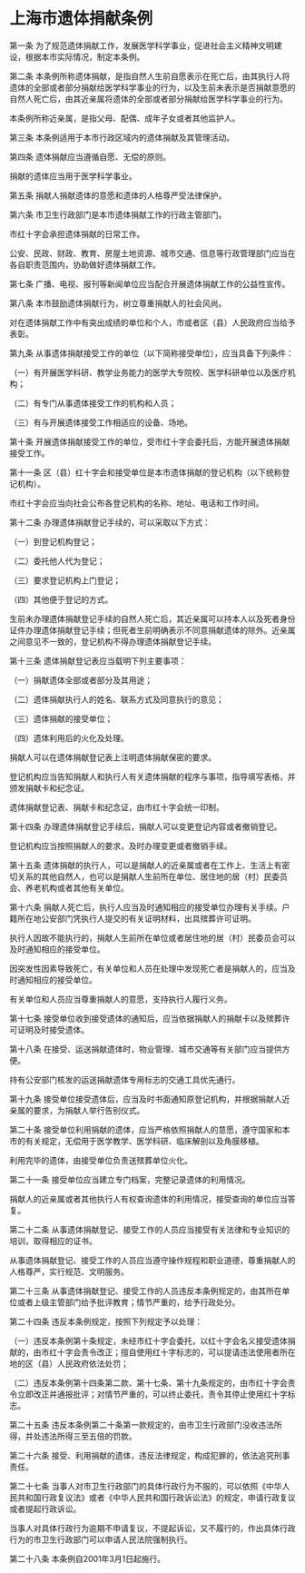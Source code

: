 # 上海市遗体捐献条例



第一条 为了规范遗体捐献工作，发展医学科学事业，促进社会主义精神文明建设，根据本市实际情况，制定本条例。

第二条 本条例所称遗体捐献，是指自然人生前自愿表示在死亡后，由其执行人将遗体的全部或者部分捐献给医学科学事业的行为，以及生前未表示是否捐献意愿的自然人死亡后，由其近亲属将遗体的全部或者部分捐献给医学科学事业的行为。

本条例所称近亲属，是指父母、配偶、成年子女或者其他监护人。

第三条 本条例适用于本市行政区域内的遗体捐献及其管理活动。

第四条 遗体捐献应当遵循自愿、无偿的原则。

捐献的遗体应当用于医学科学事业。

第五条 捐献人捐献遗体的意愿和遗体的人格尊严受法律保护。

第六条 市卫生行政部门是本市遗体捐献工作的行政主管部门。

市红十字会承担遗体捐献的日常工作。

公安、民政、财政、教育、房屋土地资源、城市交通、信息等行政管理部门应当在各自职责范围内，协助做好遗体捐献工作。

第七条 广播、电视、报刊等新闻单位应当配合开展遗体捐献工作的公益性宣传。

第八条 本市鼓励遗体捐献行为，树立尊重捐献人的社会风尚。

对在遗体捐献工作中有突出成绩的单位和个人，市或者区（县）人民政府应当给予表彰。

第九条 从事遗体捐献接受工作的单位（以下简称接受单位），应当具备下列条件：

（一）有开展医学科研、教学业务能力的医学大专院校、医学科研单位以及医疗机构；

（二）有专门从事遗体接受工作的机构和人员；

（三）有与开展遗体接受工作相适应的设备、场地。

第十条 开展遗体捐献接受工作的单位，受市红十字会委托后，方能开展遗体捐献接受工作。

第十一条 区（县）红十字会和接受单位是本市遗体捐献的登记机构（以下统称登记机构）。

市红十字会应当向社会公布各登记机构的名称、地址、电话和工作时间。

第十二条 办理遗体捐献登记手续的，可以采取以下方式：

（一）到登记机构登记；

（二）委托他人代为登记；

（三）要求登记机构上门登记；

（四）其他便于登记的方式。

生前未办理遗体捐献登记手续的自然人死亡后，其近亲属可以持本人以及死者身份证件办理遗体捐献登记手续；但死者生前明确表示不同意捐献遗体的除外。近亲属之间意见不一致的，登记机构不得办理遗体捐献登记手续。

第十三条 遗体捐献登记表应当载明下列主要事项：

（一）捐献遗体全部或者部分及其用途；

（二）遗体捐献执行人的姓名、联系方式及同意执行的意见；

（三）遗体捐献的接受单位；

（四）遗体利用后的火化及处理。

捐献人可以在遗体捐献登记表上注明遗体捐献保密的要求。

登记机构应当告知捐献人和执行人有关遗体捐献的程序与事项，指导填写表格，并颁发捐献卡和纪念证。

遗体捐献登记表、捐献卡和纪念证，由市红十字会统一印制。

第十四条 办理遗体捐献登记手续后，捐献人可以变更登记内容或者撤销登记。

登记机构应当按照捐献人的要求，及时办理变更或者撤销手续。

第十五条 遗体捐献的执行人，可以是捐献人的近亲属或者在工作上、生活上有密切关系的其他自然人，也可以是捐献人生前所在单位、居住地的居（村）民委员会、养老机构或者其他有关单位。

第十六条 捐献人死亡后，执行人应当及时通知相应的接受单位办理有关手续。户籍所在地公安部门凭执行人提交的有关证明材料，出具殡葬许可证明。

执行人因故不能执行的，捐献人生前所在单位或者居住地的居（村）民委员会可以及时通知相应的接受单位。

因突发性因素导致死亡，有关单位和人员在处理中发现死亡者是捐献人的，应当及时通知相应的接受单位。

有关单位和人员应当尊重捐献人的意愿，支持执行人履行义务。

第十七条 接受单位收到接受遗体的通知后，应当依据捐献人的捐献卡以及殡葬许可证明及时接受遗体。

第十八条 在接受、运送捐献遗体时，物业管理、城市交通等有关部门应当提供方便。

持有公安部门核发的运送捐献遗体专用标志的交通工具优先通行。

第十九条 接受单位接受遗体后，应当及时书面通知原登记机构，并根据捐献人近亲属的要求，为捐献人举行告别仪式。

第二十条 接受单位利用捐献的遗体，应当严格依照捐献人的意愿，遵守国家和本市的有关规定，无偿用于医学教学、医学科研、临床解剖以及角膜移植。

利用完毕的遗体，由接受单位负责送殡葬单位火化。

第二十一条 接受单位应当建立专门档案，完整记录遗体的利用情况。

捐献人的近亲属或者其他执行人有权查询遗体的利用情况，接受查询的单位应当答复。

第二十二条 从事遗体捐献登记、接受工作的人员应当接受有关法律和专业知识的培训，取得相应的证书。

从事遗体捐献登记、接受工作的人员应当遵守操作规程和职业道德，尊重捐献人的人格尊严，实行规范、文明服务。

第二十三条 从事遗体捐献登记、接受工作的人员违反本条例规定的，由其所在单位或者上级主管部门给予批评教育；情节严重的，给予行政处分。

第二十四条 违反本条例规定，按照下列规定予以处理：

（一）违反本条例第十条规定，未经市红十字会委托，以红十字会名义接受遗体捐献的，由市红十字会责令改正；擅自使用红十字标志的，可以提请违法使用者所在地的区（县）人民政府依法处罚；

（二）违反本条例第十四条第二款、第十七条、第十九条规定的，由市红十字会责令立即改正并通报批评；对情节严重的，可以终止委托，责令其停止使用红十字标志。

第二十五条 违反本条例第二十条第一款规定的，由市卫生行政部门没收违法所得，并处违法所得三至五倍的罚款。

第二十六条 接受、利用捐献的遗体，违反法律规定，构成犯罪的，依法追究刑事责任。

第二十七条 当事人对市卫生行政部门的具体行政行为不服的，可以依照《中华人民共和国行政复议法》或者《中华人民共和国行政诉讼法》的规定，申请行政复议或者提起行政诉讼。

当事人对具体行政行为逾期不申请复议，不提起诉讼，又不履行的，作出具体行政行为的市卫生行政部门可以申请人民法院强制执行。

第二十八条 本条例自2001年3月1日起施行。